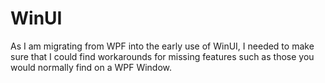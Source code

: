 # WinUI
As I am migrating from WPF into the early use of WinUI, I needed to make sure that I could find workarounds for missing features such as those you would normally find on a WPF Window.

